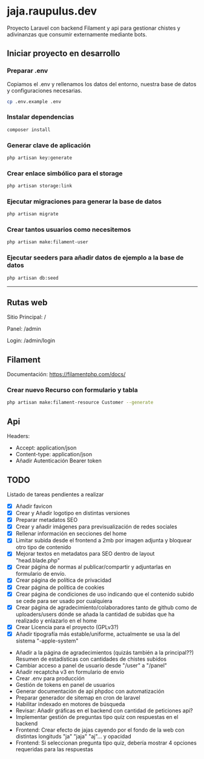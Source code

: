 # jaja.raupulus.dev

Proyecto Laravel con backend Filament y api para gestionar chistes y adivinanzas que consumir externamente mediante bots.

## Iniciar proyecto en desarrollo

### Preparar .env

Copiamos el .env y rellenamos los datos del entorno, nuestra base de datos y configuraciones necesarias.

```bash
cp .env.example .env
```

### Instalar dependencias

```bash
composer install
```

### Generar clave de aplicación

```bash
php artisan key:generate
```

### Crear enlace simbólico para el storage

```bash
php artisan storage:link
```

### Ejecutar migraciones para generar la base de datos

```bash
php artisan migrate
```

### Crear tantos usuarios como necesitemos

```bash
php artisan make:filament-user
```

### Ejecutar seeders para añadir datos de ejemplo a la base de datos

```bash
php artisan db:seed
```

---

## Rutas web

Sitio Principal: /

Panel: /admin

Login: /admin/login


## Filament

Documentación: https://filamentphp.com/docs/

### Crear nuevo Recurso con formulario y tabla

```bash
php artisan make:filament-resource Customer --generate
```


## Api

Headers:

- Accept: application/json
- Content-type: application/json
- Añadir Autenticación Bearer token



## TODO

Listado de tareas pendientes a realizar

- [x] Añadir favicon
- [x] Crear y Añadir logotipo en distintas versiones
- [x] Preparar metadatos SEO
- [x] Crear y añadir imágenes para previsualización de redes sociales
- [x] Rellenar información en secciones del home
- [x] Limitar subida desde el frontend a 2mb por imagen adjunta y bloquear otro tipo de contenido
- [x] Mejorar textos en metadatos para SEO dentro de layout "head.blade.php"
- [x] Crear página de normas al publicar/compartir y adjuntarlas en formulario de envío.
- [x] Crear página de política de privacidad
- [x] Crear página de política de cookies
- [x] Crear página de condiciones de uso indicando que el contenido subido se cede para ser usado por cualquiera
- [x] Crear página de agradecimiento/colaboradores tanto de github como de uploaders/users dónde se añada la cantidad de subidas que ha realizado y enlazarlo en el home
- [x] Crear Licencia para el proyecto (GPLv3?)
- [x] Añadir tipografía más estable/uniforme, actualmente se usa la del sistema "-apple-system"
- Añadir a la página de agradecimientos (quizás también a la principal??) Resumen de estadísticas con cantidades de chistes subidos
- Cambiar acceso a panel de usuario desde "/user" a "/panel"
- Añadir recaptcha v3 en formulario de envío
- Crear .env para producción
- Gestión de tokens en panel de usuarios
- Generar documentación de api phpdoc con automatización
- Preparar generador de sitemap en cron de laravel
- Habilitar indexado en motores de búsqueda
- Revisar: Añadir gráficas en el backend con cantidad de peticiones api?
- Implementar gestión de preguntas tipo quiz con respuestas en el backend
- Frontend: Crear efecto de jajas cayendo por el fondo de la web con distintas longituds "ja" "jaja" "aj"... y opacidad
- Frontend: Si seleccionan pregunta tipo quiz, debería mostrar 4 opciones requeridas para las respuestas

